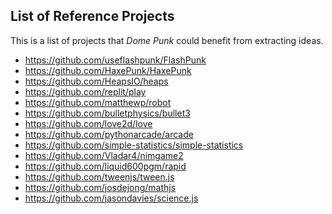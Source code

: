 ## List of Reference Projects

This is a list of projects that _Dome Punk_ could benefit
from extracting ideas.

- https://github.com/useflashpunk/FlashPunk
- https://github.com/HaxePunk/HaxePunk
- https://github.com/HeapsIO/heaps
- https://github.com/replit/play
- https://github.com/matthewp/robot
- https://github.com/bulletphysics/bullet3
- https://github.com/love2d/love
- https://github.com/pythonarcade/arcade
- https://github.com/simple-statistics/simple-statistics
- https://github.com/Vladar4/nimgame2
- https://github.com/liquid600pgm/rapid
- https://github.com/tweenjs/tween.js
- https://github.com/josdejong/mathjs
- https://github.com/jasondavies/science.js
